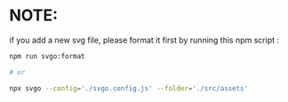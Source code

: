 # NOTE:

if you add a new svg file, please format it first by running this npm script :

```bash
npm run svgo:format

# or

npx svgo --config='./svgo.config.js' --folder='./src/assets'
```
